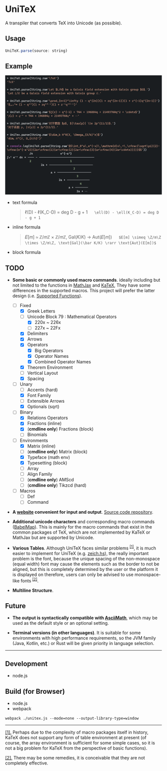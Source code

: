 
# UniTeX
A transpiler that converts TeX into Unicode (as possible). 

## Usage
```js
UniTeX.parse(source: string)
```

## Example
![unitex-example.png](./unitex-example.png)

- text formula
  > ℓ(D) - ℓ(K_C-D) = deg D - g + 1 
    &emsp; `\ell(D) - \ell(K_C-D) = deg D - g + 1`

- inline formula
  > 𝐸[𝑚] ≃ ℤ/𝑚ℤ × ℤ/𝑚ℤ, Gal(𝐾̄/𝐾) → Aut(𝐸[𝑚])
    &emsp; `$E[m] \simeq \Z/m\Z \times \Z/m\Z, \text{Gal}(\bar K/K) \rarr \text{Aut}(E[m])$`

- block formula

## TODO

- **Some basic or commonly used macro commands**. ideally including but not limited to the functions in [MathJax](https://www.mathjax.org/) and [KaTeX](https://katex.org), They have some differences in the supported macros. This project will prefer the latter design (i.e. [Supported Functions](https://katex.org/docs/supported.html)).
  - [ ] Fixed
    - [x] Greek Letters
    - [ ] Unicode Block 79 : Mathematical Operators
      - [x] 220x ~ 226x
      - [ ] 227x ~ 22Fx 
    - [x] Delimiters
    - [x] Arrows
    - [x] Operators
      - [x] Big Operators
      - [x] Operator Names
      - [x] Combined Operator Names
    - [x] Theorem Environment
    - [ ] Vertical Layout
    - [x] Spacing
  - [ ] Unary
    - [ ] Accents (hard)
    - [x] Font Family
    - [ ] Extensible Arrows
    - [x] Optionals (sqrt)
  - [ ] Binary
    - [x] Relations Operators
    - [x] Fractions (inline)
    - [x] (**cmdline only**) Fractions (block)
    - [ ] Binomials
  - [ ] Environments
    - [x] Matrix (inline)
    - [ ] (**cmdline only**) Matrix (block)
    - [x] Typeface (math env)
    - [x] Typesetting (block)
    - [ ] Array
    - [ ] Align Family
    - [ ] (**cmdline only**) AMScd
    - [ ] (**cmdline only**) Tikzcd (hard)
  - [ ] Macros
    - [ ] Def
    - [ ] Command

- **A [website](https://unitex-web.netlify.app) convenient for input and output**. [Source code repository](https://github.com/kokic/UniTeX-Website).

- **Additional unicode characters** and corresponding macro commands ([BabelMap](https://www.babelstone.co.uk/Unicode/babelmap.html)). This is mainly for the macro commands that exist in the common packages of TeX, which are not implemented by KaTeX or MathJax but are supported by Unicode.

- **Various Tables**. 
Although UniTeX faces similar problems <sup><a id='tables-packages-back' href='#tables-packages'>[1]</a></sup>, it is much easier to implement for UniTeX (e.g. [zeich.hs](https://github.com/kokic/dynastes/blob/main/zeich.hs)), the really important problem is the font, because the unique spacing of the non-monospace (equal width) font may cause the elements such as the border to not be aligned, but this is completely determined by the user or the platform it is displayed on therefore, users can only be advised to use monospace-like fonts <sup><a id='tables-remedies-back' href='#tables-remedies'>[2]</a></sup>. 

- **Multiline Structure**. 

## Future

- **The output is syntactically compatible with [AsciiMath](http://asciimath.org)**, which may be used as the default style or an optional setting. 

- **Terminal versions (in other languages)**. It is suitable for some environments with high performance requirements, so the JVM family (Java, Kotlin, etc.) or Rust will be given priority in language selection. 

<!-- ## Demo -->

<!-- ## Documentation -->

---

## Development

- node.js

## Build (for Browser)

- node.js
- webpack

```
webpack ./unitex.js --mode=none --output-library-type=window
```

--- 

<a id='tables-packages' href='#tables-packages-back'>[1].</a>
Perhaps due to the complexity of macro packages itself in history, KaTeX does not support any form of table environment at present (of course, the array environment is sufficient for some simple cases, so it is not a big problem for KaTeX from the perspective of basic functions). 

<a id='tables-remedies' href='#tables-remedies-back'>[2].</a>
There may be some remedies, it is conceivable that they are not completely effective.

<!-- ## Acknowledge -->

